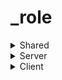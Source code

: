 <!--only place hr's to signify bottoms for readability-->
# _role
<details><!--start shared-->
<summary>Shared</summary>
<details><!--start shared lib-->
<summary>Lib</summary>
<details><!--start role.add-->
<summary>

```lua
void role.add(string name);
```
</summary>
Description:

+ Registers a role (name) as a key and unique index for networking.

Args:
+ string name
	+ The name of the role you're creating.

Example:
```lua
role.add("SuperDuperAdman");
```
<hr>
</details><!--end role.add()-->

<details><!--start role.get-->
<summary>

```lua
number role.get(string name);
```
</summary>
Description:

+ Returns the role's unique index by key (name).

Args:
+ string name
	+ The role name whose index you want.

Example:
```lua
print(role.get("admin"));
```
Output:
```lua
4
```
<hr>
</details><!--end role.get()-->
</details><!--end shared lib-->
<details><!--start player-->
<summary>Player</summary>
<details><!--start Player:getrole-->
<summary>

```lua
number Player:getrole();
```
</summary>
Description:

+ Returns the player's role index / power by key.

Example:
```lua
print(findplayer("pyg"):getrole());
```
Output:
```lua
8
```
<hr>
</details><!--end Player:getrole()-->
<details><!--start Player:getpower-->
<summary>

```lua
number Player:getpower();
```
</summary>
Description:

+ Returns the player's role index / power by key.
+ Alias of Player:getrole().

Example:
```lua
print(findplayer("pyg"):getpower());
```
Output:
```lua
8
```
<hr>
</details><!--end Player:getpower()-->
</details><!--end player-->
<hr>
</details><!--end shared-->
<details><!--start server-->
<summary>Server</summary>
</details><!--end server-->
<details><!--start client-->
<summary>Client</summary>
</details><!--end client-->